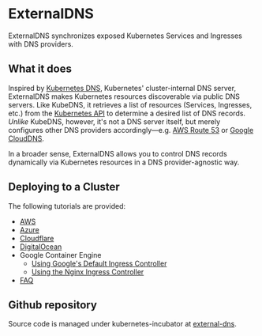 # ExternalDNS

ExternalDNS synchronizes exposed Kubernetes Services and Ingresses with DNS providers.

## What it does

Inspired by [Kubernetes DNS](https://github.com/kubernetes/dns), Kubernetes' cluster-internal DNS server, ExternalDNS makes Kubernetes resources discoverable via public DNS servers. Like KubeDNS, it retrieves a list of resources (Services, Ingresses, etc.) from the [Kubernetes API](https://kubernetes.io/docs/api/) to determine a desired list of DNS records. *Unlike* KubeDNS, however, it's not a DNS server itself, but merely configures other DNS providers accordingly—e.g. [AWS Route 53](https://aws.amazon.com/route53/) or [Google CloudDNS](https://cloud.google.com/dns/docs/).

In a broader sense, ExternalDNS allows you to control DNS records dynamically via Kubernetes resources in a DNS provider-agnostic way.

## Deploying to a Cluster

The following tutorials are provided:

* [AWS](https://github.com/kubernetes-incubator/external-dns/blob/master/docs/tutorials/getting_started/aws.md)
* [Azure](https://github.com/kubernetes-incubator/external-dns/blob/master/docs/tutorials/azure.md)
* [Cloudflare](https://github.com/kubernetes-incubator/external-dns/blob/master/docs/tutorials/cloudflare.md)
* [DigitalOcean](https://github.com/kubernetes-incubator/external-dns/blob/master/docs/tutorials/digitalocean.md)
* Google Container Engine
	* [Using Google's Default Ingress Controller](https://github.com/kubernetes-incubator/external-dns/blob/master/docs/tutorials/gke.md)
	* [Using the Nginx Ingress Controller](https://github.com/kubernetes-incubator/external-dns/blob/master/docs/tutorials/nginx-ingress.md)
* [FAQ](https://github.com/kubernetes-incubator/external-dns/blob/master/docs/faq.md)

## Github repository

Source code is managed under kubernetes-incubator at [external-dns](https://github.com/kubernetes-incubator/external-dns).